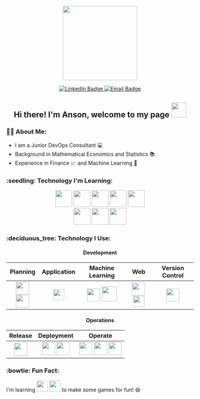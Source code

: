 <p align="center"><img src="https://media.giphy.com/media/1GEATImIxEXVR79Dhk/giphy.gif" width="200"/></p>

<p align="center">
  <a href="https://www.linkedin.com/in/ansonwhc">
    <img src="https://img.shields.io/badge/LinkedIn-blue?style=for-the-badge&logo=linkedin&logoColor=white" alt="LinkedIn Badge">
  </a>
  <a href="mailto:ansonchan100@gmail.com">
    <img src="https://img.shields.io/badge/-email-red?style=for-the-badge&logo=gmail&logoColor=white" alt="Email Badge">
  </a>
</p>

<h2 align="center">
  Hi there! I'm Anson, welcome to my page <img src="https://media.giphy.com/media/hvRJCLFzcasrR4ia7z/giphy.gif" width="40">
</h2>

### :man_technologist: About Me:

- I am a Junior DevOps Consultant :computer:  
- Background in Mathematical Economics and Statistics :books:  
- Experience in Finance :chart_with_upwards_trend: and Machine Learning :robot:

<h3>:seedling: Technology I'm Learning:</h3>
<div align="center">
  <img src="https://user-images.githubusercontent.com/94448528/172598707-0e80a705-498d-4c53-b40a-917c610b906f.png" height="45"/>
  <img src="https://user-images.githubusercontent.com/94448528/172598444-be6367e5-e23f-45a5-b8e9-a91e76c23c40.png" height="45"/>
  <img src="https://user-images.githubusercontent.com/94448528/172599137-53bb641f-8780-4bd7-adcb-10c49d058b10.png" height="45"/>
  <img src="https://user-images.githubusercontent.com/94448528/172599320-f2cf04a5-8f08-4871-9849-e9a5b3e4a35f.png" height="45"/>
  <img src="https://user-images.githubusercontent.com/94448528/172606324-5b35ced2-6184-41c3-b0a3-976f645a9dca.png" height="45"/>

  <br>
  <img src="https://user-images.githubusercontent.com/94448528/172599576-fa18bd50-d841-4a1d-9947-e638dcacb9ec.png" height="45"/>
  <img src="https://user-images.githubusercontent.com/94448528/172600688-a02440ef-adcc-4c6a-9136-b7bb1b48f933.png" height="45"/>
  <img src="https://user-images.githubusercontent.com/94448528/172600527-88c03fdd-3355-4de1-9739-8dcac2b643c8.png" height="45"/>
</div>

<h3>:deciduous_tree: Technology I Use:</h3>
<div align="center">
  <h4>Development</h4>
  
  Planning | Application | Machine Learning | Web | Version Control
  :---: | :---: | :---: | :---: | :---:
<img src="https://user-images.githubusercontent.com/94448528/172601636-ed25b438-e6f6-4b72-b2fd-97c68acb24c2.png" height="35"/> <img src="https://user-images.githubusercontent.com/94448528/172601805-27c1d8c2-2d59-42eb-a662-137f00009e7e.png" height="35"/> | <img src="https://user-images.githubusercontent.com/94448528/172602977-7e5ab055-de55-4f53-98b0-41bf21e94b35.png" height="30"/> | <img src="https://user-images.githubusercontent.com/94448528/172603353-e32804de-1270-44ba-b41d-1d6d920f8355.png" height="35"/> <img src="https://user-images.githubusercontent.com/94448528/172603459-baeb208a-3b38-4c53-8dca-a65229b0b061.png" height="40"/> | <img src="https://user-images.githubusercontent.com/94448528/172606307-ee203a3a-ed20-4542-bf8f-bc65bc9e5152.png" height="35"/> <img src="https://user-images.githubusercontent.com/94448528/172606290-eeb52660-4ec5-44e8-abfd-92bb7d267001.png" height="30"/> | <img src="https://user-images.githubusercontent.com/94448528/172615117-0c7e77d7-a4cf-40c9-973d-3dcc4df4b9bc.png" height="35"/>
  
  <h4>Operations</h4>
  
  Release | Deployment | Operate
  :---: | :---: | :---:
<img src="https://user-images.githubusercontent.com/94448528/172811003-bd9f11e8-6321-42c2-9422-f5544faa6dce.png" height="35"/> | <img src="https://user-images.githubusercontent.com/94448528/172599137-53bb641f-8780-4bd7-adcb-10c49d058b10.png" height="35"/> <img src="https://user-images.githubusercontent.com/94448528/172599320-f2cf04a5-8f08-4871-9849-e9a5b3e4a35f.png" height="35"/> | <img src="https://user-images.githubusercontent.com/94448528/172599576-fa18bd50-d841-4a1d-9947-e638dcacb9ec.png" height="35"/> <img src="https://user-images.githubusercontent.com/94448528/172600688-a02440ef-adcc-4c6a-9136-b7bb1b48f933.png" height="35"/> <img src="https://user-images.githubusercontent.com/94448528/172600527-88c03fdd-3355-4de1-9739-8dcac2b643c8.png" height="35"/>

<!--   <h4>Development</h4>
  <h5>Planning</h5>
  <img src="https://user-images.githubusercontent.com/94448528/172601636-ed25b438-e6f6-4b72-b2fd-97c68acb24c2.png" height="35"/> 
  <img src="https://user-images.githubusercontent.com/94448528/172601805-27c1d8c2-2d59-42eb-a662-137f00009e7e.png" height="35"/>
  </h2>
  
  <h5>Application</h5>
  <img src="https://user-images.githubusercontent.com/94448528/172602977-7e5ab055-de55-4f53-98b0-41bf21e94b35.png" height="35"/>
  
  <h5>Machine Learning</h5>
  <img src="https://user-images.githubusercontent.com/94448528/172603353-e32804de-1270-44ba-b41d-1d6d920f8355.png" height="35"/>
  <img src="https://user-images.githubusercontent.com/94448528/172603459-baeb208a-3b38-4c53-8dca-a65229b0b061.png" height="35"/>

  <h5>Web</h5>
  <img src="https://user-images.githubusercontent.com/94448528/172606307-ee203a3a-ed20-4542-bf8f-bc65bc9e5152.png" height="35"/>
  <img src="https://user-images.githubusercontent.com/94448528/172606290-eeb52660-4ec5-44e8-abfd-92bb7d267001.png" height="30"/>

  <h5>Version Control</h5>
  <img src="https://user-images.githubusercontent.com/94448528/172615117-0c7e77d7-a4cf-40c9-973d-3dcc4df4b9bc.png" height="35"/> -->
  
  
<!--   <h4>Release</h4>
  <img src="" height="50"/>
  Jenkins
  
  <h4>Deployment</h4>
  <img src="" height="50"/>
  <img src="" height="50"/>
  Docker, AWS
  
  <h4>Operate</h4>
  <img src="" height="50"/>
  <img src="" height="50"/>
  <img src="" height="50"/>
  Ansible, Terraform, Kubernetes -->
</div>

### :bowtie: Fun Fact:
I'm learning <img src="https://user-images.githubusercontent.com/94448528/172817085-aae28648-920b-4e09-8c14-a254bff17ff0.png" height="30"/> <img src="https://user-images.githubusercontent.com/94448528/172816679-ed036a2d-32fc-42b5-94fd-cca24d2bca05.png" height="30"/> to make some games for fun! :laughing:

<!-- - 🔭 I’m currently working on ... -->
<!-- - 🌱 I’m currently learning ... -->
<!-- - 👯 I’m looking to collaborate on ... -->
<!-- - 🤔 I’m looking for help with ... -->
<!-- - 💬 Ask me about ... -->
<!-- - 📫 How to reach me:  -->
<!-- - 😄 Pronouns: ... -->
<!-- - ⚡ Fun fact: ... -->
